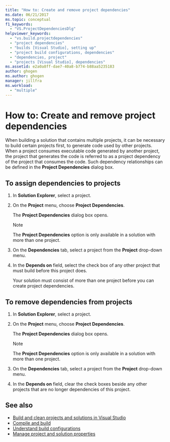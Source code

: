 ```yaml
---
title: "How to: Create and remove project dependencies"
ms.date: 06/21/2017
ms.topic: conceptual
f1_keywords:
  - "VS.ProjectDependenciesDlg"
helpviewer_keywords:
  - "vs.build.projectdependencies"
  - "project dependencies"
  - "builds [Visual Studio], setting up"
  - "project build configurations, dependencies"
  - "dependencies, project"
  - "projects [Visual Studio], dependencies"
ms.assetid: e2a0a8ff-dae7-40a8-b774-b88aa5235183
author: ghogen
ms.author: ghogen
manager: jillfra
ms.workload:
  - "multiple"
---
```

# How to: Create and remove project dependencies

When building a solution that contains multiple projects, it can be necessary to build certain projects first, to generate code used by other projects. When a project consumes executable code generated by another project, the project that generates the code is referred to as a project dependency of the project that consumes the code. Such dependency relationships can be defined in the **Project Dependencies** dialog box.

## To assign dependencies to projects

1. In **Solution Explorer**, select a project.

2. On the **Project** menu, choose **Project Dependencies**.

    The **Project Dependencies** dialog box opens.

   > [!NOTE]
   > The **Project Dependencies** option is only available in a solution with more than one project.

3. On the **Dependencies** tab, select a project from the **Project** drop-down menu.

4. In the **Depends on** field, select the check box of any other project that must build before this project does.

   Your solution must consist of more than one project before you can create project dependencies.

## To remove dependencies from projects

1. In **Solution Explorer**, select a project.

2. On the **Project** menu, choose **Project Dependencies**.

     The **Project Dependencies** dialog box opens.

    > [!NOTE]
    > The **Project Dependencies** option is only available in a solution with more than one project.

3. On the **Dependencies** tab, select a project from the **Project** drop-down menu.

4. In the **Depends on** field, clear the check boxes beside any other projects that are no longer dependencies of this project.

## See also

- [Build and clean projects and solutions in Visual Studio](../ide/building-and-cleaning-projects-and-solutions-in-visual-studio.md)
- [Compile and build](../ide/compiling-and-building-in-visual-studio.md)
- [Understand build configurations](../ide/understanding-build-configurations.md)
- [Manage project and solution properties](managing-project-and-solution-properties.md)